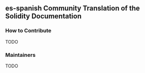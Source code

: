 ## es-spanish Community Translation of the Solidity Documentation

### How to Contribute
TODO

### Maintainers
TODO
